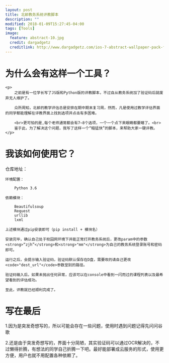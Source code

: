 ```yaml
---
layout: post
title: 北邮教务系统评教脚本
description: ""
modified: 2018-01-09T15:27:45-04:00
tags: [Tools]
image:
  feature: abstract-10.jpg
  credit: dargadgetz
  creditlink: http://www.dargadgetz.com/ios-7-abstract-wallpaper-pack-for-iphone-5-and-ipod-touch-retina/
---
```


# 为什么会有这样一个工具？

    <p>
        之前是有一位学长写了JS版和Python版的评教脚本，不过自从教务系统加了验证码后就废弃无人维护了。
        
        众所周知，北邮的教学评估总是安排在期中期末复习周，然而，凡是使用过教学评估界面的同学都能理解在评教界面上找到选项并点击有多困难。
        
        <br>更可怕的是,每个老师通常都会有7~8个选项，一个一个点下来眼睛都要瞎了。<br>
        鉴于此，为了解决这个问题，我写了这样一个“糙猛快”的脚本，来帮助大家一键评教。
    </p>

# 我该如何使用它？

<p>
    仓库地址：
    
    环境配置：
    
        Python 3.6
    
    依赖模块：
    
        Beautifulsoup
        Request
        urllib
        lxml
        
    上述模块通过pip安装即可（pip install + 模块名）
    
    安装完毕，确认自己处于校园网环境下并能正常打开教务系统后，更改param中的参数<strong>“zjh”</strong>和<strong>"mm"</strong>为自己的教务系统登录账号和密码即可。
    
    运行之后，会提示输入验证码，验证码默认保存在D盘，需要改的请自己更改<code>"dest_url"</code>参数至别的路径。
    
    验证码输入后，如果未抛出任何异常，应该可以在console中看到一闪而过的课程列表以及最希望看到的评估成功。
    
    至此，评教就已经顺利完成了。
</p>

# 写在最后

1.因为是突发奇想写的，所以可能会存在一些问题，使用时遇到问题记得先问问谷歌

2.还是由于突发奇想写的，界面十分简陋，其实验证码可以通过OCR解决的，不过懒得折腾，有想法的同学自己折腾一下吧。最好能部署成云服务的形式，使用更方便，用户也就不用配置各种依赖了。

